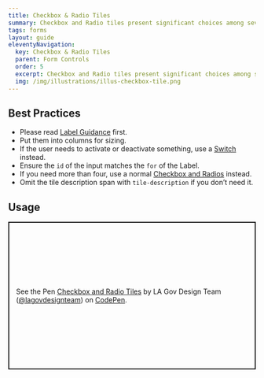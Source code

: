 ```yaml
---
title: Checkbox & Radio Tiles
summary: Checkbox and Radio tiles present significant choices among several options.
tags: forms
layout: guide
eleventyNavigation:
  key: Checkbox & Radio Tiles
  parent: Form Controls
  order: 5
  excerpt: Checkbox and Radio tiles present significant choices among several options.
  img: /img/illustrations/illus-checkbox-tile.png
---
```


## Best Practices

- Please read [Label Guidance](/form-controls/labels-guidance) first.
- Put them into columns for sizing.
- If the user needs to activate or deactivate something, use a [Switch](/form-controls/switches) instead.
- Ensure the `id` of the input matches the `for` of the Label.
- If you need more than four, use a normal [Checkbox and Radios](/form-controls/checkboxes-radios/) instead.
- Omit the tile description span with `tile-description` if you don’t need it.

## Usage

<p class="codepen" data-height="300" data-default-tab="result" data-slug-hash="mydvobL" data-pen-title="Checkbox and Radio Tiles" data-editable="true" data-user="lagovdesignteam" style="height: 300px; box-sizing: border-box; display: flex; align-items: center; justify-content: center; border: 2px solid; margin: 1em 0; padding: 1em;">
  <span>See the Pen <a href="https://codepen.io/lagovdesignteam/pen/mydvobL">
  Checkbox and Radio Tiles</a> by LA Gov Design Team (<a href="https://codepen.io/lagovdesignteam">@lagovdesignteam</a>)
  on <a href="https://codepen.io">CodePen</a>.</span>
</p>
<script async src="https://public.codepenassets.com/embed/index.js"></script>

